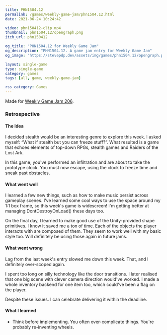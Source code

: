 ```yaml
---
title: PHN1504.12
permalink: /games/weekly-game-jam/phn1504.12.html
date: 2021-06-24 10:24:42

video: phn150412-clip.mp4
thumbnail: phn1504.12/opengraph.png
itch_url: phn150412

og_title: "PHN1504.12 for Weekly Game Jam"
og_description: "PHN1504.12. A game jam entry for Weekly Game Jam"
og_image: "https://stevepdp.dev/assets/img/games/phn1504.12/opengraph.png"

layout: single-game
type: single-game
category: games
tags: [all, game, weekly-game-jam]

rss_category: Games
---
```


Made for <a href="https://itch.io/jam/weekly-game-jam-206" rel="noopener" target="_blank">Weekly Game Jam 206</a>.

### Retrospective

#### The Idea

I decided stealth would be an interesting genre to explore this week. I asked myself: &ldquo;What if stealth but you can freeze stuff?&rdquo;. What resulted is a game that echoes elements of top-down RPGs, stealth games and Raiders of the Lost Ark.

In this game, you&apos;ve performed an infiltration and are about to take the prototype clock. You must now escape, using the clock to freeze time and sneak past obstacles.

#### What went well

I learned a few new things, such as how to make music persist across gameplay scenes. I&apos;ve learned some cool ways to use the space around my 1:1 box frame, so this week&apos;s game is widescreen! I&apos;m getting better at managing DontDestroyOnLoad() these days too.

On the final day, I learned to make good use of the Unity-provided shape primitives. I know it saved me a ton of time. Each of the objects the player interacts with are composed of them. They seem to work well with my basic style too. Will definitely be using those again in future jams.

#### What went wrong

Lag from the last week&apos;s entry slowed me down this week. That, and I definitely over-scoped again.

I spent too long on silly technology like the door transitions. I later realised that one big scene with clever camera direction would&apos;ve worked. I made a whole inventory backend for one item too, which could&apos;ve been a flag on the player.

Despite these issues. I can celebrate delivering it within the deadline.

#### What I learned

* Think before implementing. You often over-complicate things. You&apos;re probably re-inventing wheels.